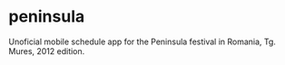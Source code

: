 peninsula
=========

Unoficial mobile schedule app for the Peninsula festival in Romania, Tg. Mures, 2012 edition.